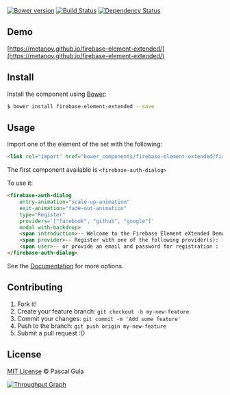 [![Bower version](https://badge.fury.io/bo/firebase-element-extended.svg)](https://badge.fury.io/bo/firebase-element-extended)
[![Build Status](https://travis-ci.org/MeTaNoV/firebase-element-extended.svg?branch=master)](https://travis-ci.org/MeTaNoV/firebase-element-extended)
[![Dependency Status](https://gemnasium.com/MeTaNoV/firebase-element-extended.svg)](https://gemnasium.com/MeTaNoV/firebase-element-extended)

## Demo

[https://metanov.github.io/firebase-element-extended/](https://metanov.github.io/firebase-element-extended/)

## Install

Install the component using [Bower](http://bower.io/):

```sh
$ bower install firebase-element-extended --save
```

## Usage

Import one of the element of the set with the following:

```html
<link rel="import" href="bower_components/firebase-element-extended/firebase-auth-dialog.html">
```

The first component available is `<firebase-auth-dialog>`

To use it:

```html
<firebase-auth-dialog
	entry-animation="scale-up-animation"
	exit-animation="fade-out-animation"
	type="Register"
	providers='["facebook", "github", "google"]'
	modal with-backdrop>
    <span introduction>-- Welcome to the Firebase Element eXtended Demo: --</span>
    <span provider>-- Register with one of the following provider(s): --</span>
    <span user>-- or provide an email and password for registration : --</span>
</firebase-auth-dialog>
```

See the [Documentation](https://metanov.github.io/firebase-element-extended/) for more options.

## Contributing

1. Fork it!
2. Create your feature branch: `git checkout -b my-new-feature`
3. Commit your changes: `git commit -m 'Add some feature'`
4. Push to the branch: `git push origin my-new-feature`
5. Submit a pull request :D

## License

[MIT License](http://opensource.org/licenses/MIT) © Pascal Gula

[![Throughput Graph](https://graphs.waffle.io/MeTaNoV/firebase-element-extended/throughput.svg)](https://waffle.io/MeTaNoV/firebase-element-extended/metrics)

